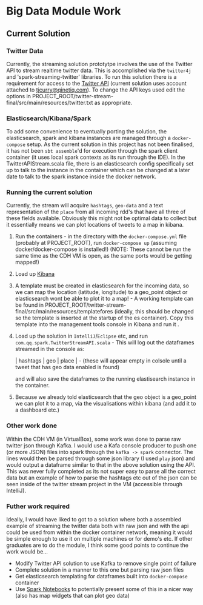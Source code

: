 # Big Data Module Work

## Current Solution

### Twitter Data
Currently, the streaming solution prototytpe involves the use of the Twitter API to stream realtime twitter data. This is accomplished via the `twitter4j` and 'spark-streaming-twitter' libraries. To run this solution there is a requirement for access to the [Twitter API](https://apps.twitter.com/) (current solution uses account attached to tjcurry@qinetiq.com). To change the API keys used edit the options in PROJECT_ROOT/twitter-stream-final/src/main/resources/twitter.txt as appropriate.

### Elasticsearch/Kibana/Spark
To add some convenience to eventually porting the solution, the elasticsearch, spark and kibana instances are managed through a `docker-compose` setup. As the current solution in this project has not been finalised, it has not been `sbt assemble`'d for execution through the spark client container (it uses local spark contexts as its run through the IDE). In the TwitterAPIStream.scala file, there is an elasticsearch config specifically set up to talk to the instance in the container which can be changed at a later date to talk to the spark instance inside the docker network.

### Running the current solution
Currently, the stream will acquire `hashtags`, `geo-data` and a text representation of the `place` from all incoming rdd's that have all three of these fields available. Obviously this might not be optimal data to collect but it essentially means we can plot locations of tweets to a map in kibana.

1. Run the containers - in the directory with the `docker-compose.yml` file (probably at PROJECT_ROOT), run `docker-compose up` (assuming docker/docker-compose is installed!)
   (NOTE: These cannot be run the same time as the CDH VM is open, as the same ports would be getting mapped!)
2. Load up [Kibana](http://localhost:5601)
3. A template must be created in elasticsearch for the incoming data, so we can map the location (latitude, longitude) to a geo_point object or elasticsearch wont be able to plot it to a map! - A working template can be found in PROJECT_ROOT/twitter-stream-final/src/main/resources/templatefores (ideally, this should be changed so the template is inserted at the startup of the es container). Copy this template into the management tools console in Kibana and run it .
3. Load up the solution in `IntelliJ`/`Eclipse` etc, and run `com.qq.spark.TwitterStreamAPI.scala` - This will log out the dataframes streamed in the console as:

	| hashtags | geo | place |    -  (these will appear empty in colsole until a tweet that has geo data enabled is found)

   and will also save the dataframes to the running elastisearch instance in the container.
3. Because we already told elasticsearch that the geo object is a geo_point we can plot it to a map, via the visualisations within kibana (and add it to a dashboard etc.)

### Other work done
Within the CDH VM (in VirtualBox), some work was done to parse raw twitter json through Kafka. I would use a Kafa console producer to push one (or more JSON) files into spark through the `kafka -> spark` connector. The lines would then be parsed through some json library (I used `play` json) and would output a dataframe similar to that in the above solution using the API. This was never fully completed as its not super easy to parse all the correct data but an example of how to parse the hashtags etc out of the json can be seen inside of the twitter stream project in the VM (accessible through IntelliJ).

### Futher work required
Ideally, I would have liked to got to a solution where both a assembled example of streaming the twitter data both with raw json and with the api could be used from within the docker container network, meaning it would be simple enough to use it on multiple machines or for demo's etc. If other graduates are to do the module, I think some good points to continue the work would be...

- Modify Twitter API solution to use Kafka to remove single point of failure
- Complete solution in a manner to this one but parsing raw json files
- Get elasticsearch templating for dataframes built into `docker-compose` container
- Use [Spark Notebooks](http://spark-notebook.io/) to potentially present some of this in a nicer way (also has map widgets that can plot geo data)

